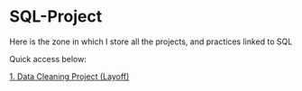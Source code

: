 # SQL-Project

Here is the zone in which I store all the projects, and practices linked to SQL 

Quick access below:

[1. Data Cleaning Project (Layoff) ](url)

